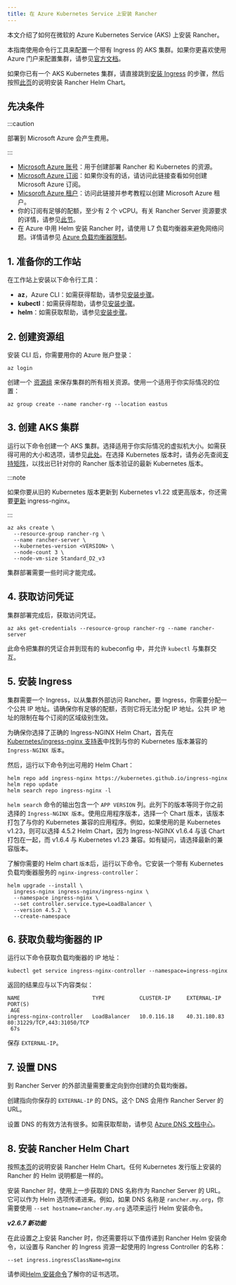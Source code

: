 ```yaml
---
title: 在 Azure Kubernetes Service 上安装 Rancher
---
```


本文介绍了如何在微软的 Azure Kubernetes Service (AKS) 上安装 Rancher。

本指南使用命令行工具来配置一个带有 Ingress 的 AKS 集群。如果你更喜欢使用 Azure 门户来配置集群，请参见[官方文档](https://docs.microsoft.com/en-us/azure/aks/kubernetes-walkthrough-portal)。

如果你已有一个 AKS Kubernetes 集群，请直接跳到[安装 Ingress](#5-安装-ingress) 的步骤，然后按照[此页](../../../pages-for-subheaders/install-upgrade-on-a-kubernetes-cluster.md#安装-rancher-helm-chart)的说明安装 Rancher Helm Chart。

## 先决条件

:::caution

部署到 Microsoft Azure 会产生费用。

:::

- [Microsoft Azure 账号](https://azure.microsoft.com/en-us/free/)：用于创建部署 Rancher 和 Kubernetes 的资源。
- [Microsoft Azure 订阅](https://docs.microsoft.com/en-us/azure/cost-management-billing/manage/create-subscription#create-a-subscription-in-the-azure-portal)：如果你没有的话，请访问此链接查看如何创建 Microsoft Azure 订阅。
- [Micsoroft Azure 租户](https://docs.microsoft.com/en-us/azure/active-directory/develop/quickstart-create-new-tenant)：访问此链接并参考教程以创建 Microsoft Azure 租户。
- 你的订阅有足够的配额，至少有 2 个 vCPU。有关 Rancher Server 资源要求的详情，请参见[此节](../../../pages-for-subheaders/installation-requirements.md#rke-和托管-kubernetes)。
- 在 Azure 中用 Helm 安装 Rancher 时，请使用 L7 负载均衡器来避免网络问题。详情请参见 [Azure 负载均衡器限制](https://docs.microsoft.com/en-us/azure/load-balancer/components#limitations)。

## 1. 准备你的工作站

在工作站上安装以下命令行工具：

- **az**，Azure CLI：如需获得帮助，请参见[安装步骤](https://docs.microsoft.com/en-us/cli/azure/)。
- **kubectl**：如需获得帮助，请参见[安装步骤](https://kubernetes.io/docs/tasks/tools/#kubectl)。
- **helm**：如需获取帮助，请参见[安装步骤](https://helm.sh/docs/intro/install/)。

## 2. 创建资源组

安装 CLI 后，你需要用你的 Azure 账户登录：

```
az login
```

创建一个 [资源组](https://docs.microsoft.com/en-us/azure/azure-resource-manager/management/manage-resource-groups-portal) 来保存集群的所有相关资源。使用一个适用于你实际情况的位置：

```
az group create --name rancher-rg --location eastus
```

## 3. 创建 AKS 集群

运行以下命令创建一个 AKS 集群。选择适用于你实际情况的虚拟机大小。如需获得可用的大小和选项，请参见[此处](https://docs.microsoft.com/en-us/azure/virtual-machines/sizes)。在选择 Kubernetes 版本时，请务必先查阅[支持矩阵](https://rancher.com/support-matrix/)，以找出已针对你的 Rancher 版本验证的最新 Kubernetes 版本。

:::note

如果你要从旧的 Kubernetes 版本更新到 Kubernetes v1.22 或更高版本，你还需要[更新](https://kubernetes.github.io/ingress-nginx/user-guide/k8s-122-migration/) ingress-nginx。

:::

```
az aks create \
  --resource-group rancher-rg \
  --name rancher-server \
  --kubernetes-version <VERSION> \
  --node-count 3 \
  --node-vm-size Standard_D2_v3
```

集群部署需要一些时间才能完成。

## 4. 获取访问凭证

集群部署完成后，获取访问凭证。

```
az aks get-credentials --resource-group rancher-rg --name rancher-server
```

此命令把集群的凭证合并到现有的 kubeconfig 中，并允许 `kubectl` 与集群交互。

## 5. 安装 Ingress

集群需要一个 Ingress，以从集群外部访问 Rancher。要 Ingress，你需要分配一个公共 IP 地址。请确保你有足够的配额，否则它将无法分配 IP 地址。公共 IP 地址的限制在每个订阅的区域级别生效。

为确保你选择了正确的 Ingress-NGINX Helm Chart，首先在 [Kubernetes/ingress-nginx 支持表](https://github.com/kubernetes/ingress-nginx#supported-versions-table)中找到与你的 Kubernetes 版本兼容的 `Ingress-NGINX 版本`。

然后，运行以下命令列出可用的 Helm Chart：

```
helm repo add ingress-nginx https://kubernetes.github.io/ingress-nginx
helm repo update
helm search repo ingress-nginx -l
```

`helm search` 命令的输出包含一个 `APP VERSION` 列。此列下的版本等同于你之前选择的 `Ingress-NGINX 版本`。使用应用程序版本，选择一个 Chart 版本，该版本打包了与你的 Kubernetes 兼容的应用程序。例如，如果使用的是 Kubernetes v1.23，则可以选择 4.5.2 Helm Chart，因为 Ingress-NGINX v1.6.4 与该 Chart 打包在一起，而 v1.6.4 与 Kubernetes v1.23 兼容。如有疑问，请选择最新的兼容版本。

了解你需要的 Helm chart `版本`后，运行以下命令。它安装一个带有 Kubernetes 负载均衡器服务的 `nginx-ingress-controller`：

```
helm upgrade --install \
  ingress-nginx ingress-nginx/ingress-nginx \
  --namespace ingress-nginx \
  --set controller.service.type=LoadBalancer \
  --version 4.5.2 \
  --create-namespace
```

## 6. 获取负载均衡器的 IP

运行以下命令获取负载均衡器的 IP 地址：

```
kubectl get service ingress-nginx-controller --namespace=ingress-nginx
```

返回的结果应与以下内容类似：

```
NAME                       TYPE           CLUSTER-IP     EXTERNAL-IP    PORT(S)
 AGE
ingress-nginx-controller   LoadBalancer   10.0.116.18    40.31.180.83   80:31229/TCP,443:31050/TCP
 67s
```

保存 `EXTERNAL-IP`。

## 7. 设置 DNS

到 Rancher Server 的外部流量需要重定向到你创建的负载均衡器。

创建指向你保存的 `EXTERNAL-IP` 的 DNS。这个 DNS 会用作 Rancher Server 的 URL。

设置 DNS 的有效方法有很多。如需获取帮助，请参见 [Azure DNS 文档中心](https://docs.microsoft.com/en-us/azure/dns/)。

## 8. 安装 Rancher Helm Chart

按照[本页](../../../pages-for-subheaders/install-upgrade-on-a-kubernetes-cluster.md#安装-rancher-helm-chart)的说明安装 Rancher Helm Chart。任何 Kubernetes 发行版上安装的 Rancher 的 Helm 说明都是一样的。

安装 Rancher 时，使用上一步获取的 DNS 名称作为 Rancher Server 的 URL。它可以作为 Helm 选项传递进来。例如，如果 DNS 名称是 `rancher.my.org`，你需要使用 `--set hostname=rancher.my.org` 选项来运行 Helm 安装命令。

**_v2.6.7 新功能_**

在此设置之上安装 Rancher 时，你还需要将以下值传递到 Rancher Helm 安装命令，以设置与 Rancher 的 Ingress 资源一起使用的 Ingress Controller 的名称：

```
--set ingress.ingressClassName=nginx
```

请参阅[Helm 安装命令](../../../pages-for-subheaders/install-upgrade-on-a-kubernetes-cluster.md#5-根据你选择的证书选项通过-helm-安装-rancher)了解你的证书选项。
